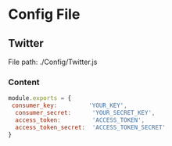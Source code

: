 # Config File

## Twitter

File path: ./Config/Twitter.js

### Content

``` javascript
module.exports = {
 consumer_key:         'YOUR_KEY',
  consumer_secret:      'YOUR_SECRET_KEY',
  access_token:         'ACCESS_TOKEN',
  access_token_secret:  'ACCESS_TOKEN_SECRET'
}
```
